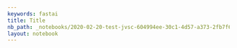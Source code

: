 ```yaml
---
keywords: fastai
title: Title
nb_path: _notebooks/2020-02-20-test-jvsc-604994ee-30c1-4d57-a373-2fb7f6918439e62a0298-6972-42ab-b9d8-c8ccf4531f32.ipynb
layout: notebook
---
```


<!--
#################################################
### THIS FILE WAS AUTOGENERATED! DO NOT EDIT! ###
#################################################
# file to edit: _notebooks/2020-02-20-test-jvsc-604994ee-30c1-4d57-a373-2fb7f6918439e62a0298-6972-42ab-b9d8-c8ccf4531f32.ipynb
-->

<div class="container" id="notebook-container">
        
</div>
 

